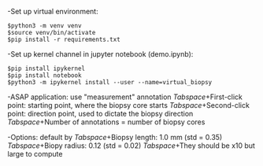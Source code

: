 
-Set up virtual environment:

```
$python3 -m venv venv
$source venv/bin/activate
$pip install -r requirements.txt
```

-Set up kernel channel in jupyter notebook (demo.ipynb):

```
$pip install ipykernel
$pip install notebook
$python3 -m ipykernel install --user --name=virtual_biopsy
```

-ASAP application: use "measurement" annotation
*Tabspace*+First-click point: starting point, where the biopsy core starts
*Tabspace*+Second-click point: direction point, used to dictate the biopsy direction
*Tabspace*+Number of annotations = number of biopsy cores

-Options: default by
*Tabspace*+Biopsy length: 1.0 mm (std = 0.35)
*Tabspace*+Biopy radius: 0.12 (std = 0.02)
*Tabspace*+They should be x10 but large to compute
